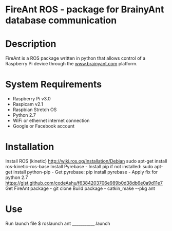 # FireAnt ROS - package for BrainyAnt database communication

# Description
FireAnt is a ROS package written in python that allows control of a Raspberry Pi device through the www.brainyant.com platform.

# System Requirements
  - Raspberry Pi v3.0
  - Raspicam v2.1
  - Raspbian Stretch OS
  - Python 2.7
  - WiFi or ethernet internet connection
  - Google or Facebook account
# Installation
  Install ROS (kinetic)
    http://wiki.ros.og/Installation/Debian
    sudo apt-get install ros-kinetic-ros-base
  Install Pyrebase
    - Install pip if not installed:
      sudo apt-get install python-pip
    - Get pyrebase:
      pip install pyrebase
    - Apply fix for python 2.7
      https://gist.github.com/codeAshu/f6384203706e989b0d38db6e0a9d11e7
  Get FireAnt package
    - git clone
  Build package
    - catkin_make --pkg ant
# Use
  Run launch file
  $ roslaunch ant ___________.launch
